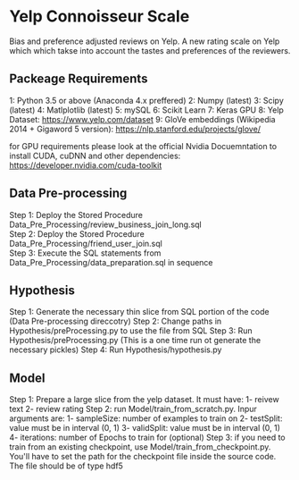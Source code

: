 # Yelp Connoisseur Scale
Bias and preference adjusted reviews on Yelp. A new rating scale on Yelp which which takse into account the tastes and preferences of the reviewers.

## Packeage Requirements
1: Python 3.5 or above (Anaconda 4.x preffered)
2: Numpy (latest)
3: Scipy (latest)
4: Matlplotlib (latest)
5: mySQL
6: Scikit Learn
7: Keras GPU
8: Yelp Dataset: https://www.yelp.com/dataset
9: GloVe embeddings (Wikipedia 2014 + Gigaword 5 version): https://nlp.stanford.edu/projects/glove/

for GPU requirements please look at the official Nvidia Docuemntation to install CUDA, cuDNN and other dependencies:
https://developer.nvidia.com/cuda-toolkit


## Data Pre-processing

Step 1: Deploy the Stored Procedure Data_Pre_Processing/review_business_join_long.sql <br />
Step 2: Deploy the Stored Procedure Data_Pre_Processing/friend_user_join.sql <br />
Step 3: Execute the SQL statements from Data_Pre_Processing/data_preparation.sql in sequence <br />


## Hypothesis
Step 1: Generate the necessary thin slice from SQL portion of the code (Data Pre-processing direccotry)
Step 2: Change paths in Hypothesis/preProcessing.py to use the file from SQL
Step 3: Run Hypothesis/preProcessing.py (This is a one time run ot generate the necessary pickles) 
Step 4: Run Hypothesis/hypothesis.py

## Model
Step 1: Prepare a large slice from the yelp dataset. It must have:
        1- reivew text
        2- review rating
Step 2: run Model/train_from_scratch.py. Inpur arguments are:
        1- sampleSize: number of examples to train on
        2- testSplit: value must be in interval (0, 1)
        3- validSplit: value must be in interval (0, 1)
        4- iterations: number of Epochs to train for
(optional) Step 3: if you need to train from an existing checkpoint, use Model/train_from_checkpoint.py. You'll have to set the path for the checkpoint file inside the source code. The file should be of type hdf5
